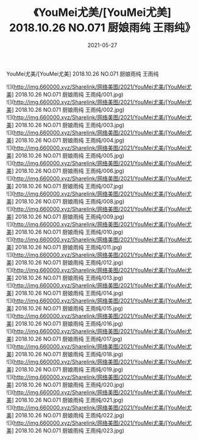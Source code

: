 ﻿---
layout: post
title:  《YouMei尤美/[YouMei尤美] 2018.10.26 NO.071 厨娘雨纯 王雨纯》
date:   2021-05-27
img: http://img.660000.xyz/Sharelink/网络美图/2021/YouMei尤美/[YouMei尤美] 2018.10.26 NO.071 厨娘雨纯 王雨纯/000.jpg
categories: [美女, 清纯, 唯美]
---

YouMei尤美/[YouMei尤美] 2018.10.26 NO.071 厨娘雨纯 王雨纯

 ![](http://img.660000.xyz/Sharelink/网络美图/2021/YouMei尤美/[YouMei尤美] 2018.10.26 NO.071 厨娘雨纯 王雨纯/001.jpg) <br>![](http://img.660000.xyz/Sharelink/网络美图/2021/YouMei尤美/[YouMei尤美] 2018.10.26 NO.071 厨娘雨纯 王雨纯/002.jpg) <br>![](http://img.660000.xyz/Sharelink/网络美图/2021/YouMei尤美/[YouMei尤美] 2018.10.26 NO.071 厨娘雨纯 王雨纯/003.jpg) <br>![](http://img.660000.xyz/Sharelink/网络美图/2021/YouMei尤美/[YouMei尤美] 2018.10.26 NO.071 厨娘雨纯 王雨纯/004.jpg) <br>![](http://img.660000.xyz/Sharelink/网络美图/2021/YouMei尤美/[YouMei尤美] 2018.10.26 NO.071 厨娘雨纯 王雨纯/005.jpg) <br>![](http://img.660000.xyz/Sharelink/网络美图/2021/YouMei尤美/[YouMei尤美] 2018.10.26 NO.071 厨娘雨纯 王雨纯/006.jpg) <br>![](http://img.660000.xyz/Sharelink/网络美图/2021/YouMei尤美/[YouMei尤美] 2018.10.26 NO.071 厨娘雨纯 王雨纯/007.jpg) <br>![](http://img.660000.xyz/Sharelink/网络美图/2021/YouMei尤美/[YouMei尤美] 2018.10.26 NO.071 厨娘雨纯 王雨纯/008.jpg) <br>![](http://img.660000.xyz/Sharelink/网络美图/2021/YouMei尤美/[YouMei尤美] 2018.10.26 NO.071 厨娘雨纯 王雨纯/009.jpg) <br>![](http://img.660000.xyz/Sharelink/网络美图/2021/YouMei尤美/[YouMei尤美] 2018.10.26 NO.071 厨娘雨纯 王雨纯/010.jpg) <br>![](http://img.660000.xyz/Sharelink/网络美图/2021/YouMei尤美/[YouMei尤美] 2018.10.26 NO.071 厨娘雨纯 王雨纯/011.jpg) <br>![](http://img.660000.xyz/Sharelink/网络美图/2021/YouMei尤美/[YouMei尤美] 2018.10.26 NO.071 厨娘雨纯 王雨纯/012.jpg) <br>![](http://img.660000.xyz/Sharelink/网络美图/2021/YouMei尤美/[YouMei尤美] 2018.10.26 NO.071 厨娘雨纯 王雨纯/013.jpg) <br>![](http://img.660000.xyz/Sharelink/网络美图/2021/YouMei尤美/[YouMei尤美] 2018.10.26 NO.071 厨娘雨纯 王雨纯/014.jpg) <br>![](http://img.660000.xyz/Sharelink/网络美图/2021/YouMei尤美/[YouMei尤美] 2018.10.26 NO.071 厨娘雨纯 王雨纯/015.jpg) <br>![](http://img.660000.xyz/Sharelink/网络美图/2021/YouMei尤美/[YouMei尤美] 2018.10.26 NO.071 厨娘雨纯 王雨纯/016.jpg) <br>![](http://img.660000.xyz/Sharelink/网络美图/2021/YouMei尤美/[YouMei尤美] 2018.10.26 NO.071 厨娘雨纯 王雨纯/017.jpg) <br>![](http://img.660000.xyz/Sharelink/网络美图/2021/YouMei尤美/[YouMei尤美] 2018.10.26 NO.071 厨娘雨纯 王雨纯/018.jpg) <br>![](http://img.660000.xyz/Sharelink/网络美图/2021/YouMei尤美/[YouMei尤美] 2018.10.26 NO.071 厨娘雨纯 王雨纯/019.jpg) <br>![](http://img.660000.xyz/Sharelink/网络美图/2021/YouMei尤美/[YouMei尤美] 2018.10.26 NO.071 厨娘雨纯 王雨纯/020.jpg) <br>![](http://img.660000.xyz/Sharelink/网络美图/2021/YouMei尤美/[YouMei尤美] 2018.10.26 NO.071 厨娘雨纯 王雨纯/021.jpg) <br>![](http://img.660000.xyz/Sharelink/网络美图/2021/YouMei尤美/[YouMei尤美] 2018.10.26 NO.071 厨娘雨纯 王雨纯/022.jpg) <br>![](http://img.660000.xyz/Sharelink/网络美图/2021/YouMei尤美/[YouMei尤美] 2018.10.26 NO.071 厨娘雨纯 王雨纯/023.jpg) <br>